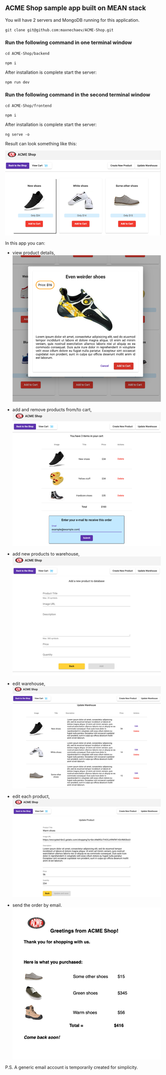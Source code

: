 ## ACME Shop sample app built on MEAN stack

You will have 2 servers and MongoDB running for this application.

`git clone git@github.com:maxnechaev/ACME-Shop.git`

### Run the following command in one terminal window

`cd ACME-Shop/backend`

`npm i`

After installation is complete start the server:

`npm run dev`

### Run the following command in the second terminal window

`cd ACME-Shop/frontend`

`npm i`

After installation is complete start the server:

`ng serve -o`


Result can look something like this:

!["ACME-Shop"](https://github.com/maxnechaev/ACME-Shop/blob/master/frontend/src/assets/screenshots/img1.png)

In this app you can:
- view product details,
!["ACME-Shop"](https://github.com/maxnechaev/ACME-Shop/blob/master/frontend/src/assets/screenshots/img2.png)

- add and remove products from/to cart,
!["ACME-Shop"](https://github.com/maxnechaev/ACME-Shop/blob/master/frontend/src/assets/screenshots/img3.png)

- add new products to warehouse,
!["ACME-Shop"](https://github.com/maxnechaev/ACME-Shop/blob/master/frontend/src/assets/screenshots/img4.png)

- edit warehouse,
!["ACME-Shop"](https://github.com/maxnechaev/ACME-Shop/blob/master/frontend/src/assets/screenshots/img5.png)

- edit each product,
!["ACME-Shop"](https://github.com/maxnechaev/ACME-Shop/blob/master/frontend/src/assets/screenshots/img6.png)

- send the order by email.
!["ACME-Shop"](https://github.com/maxnechaev/ACME-Shop/blob/master/frontend/src/assets/screenshots/img7.png)

P.S. A generic email account is temporarily created for simplicity.  
